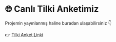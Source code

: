 # 🌐 Canlı Tilki Anketimiz
Projemin yayınlanmış haline buradan ulaşabilirsiniz 👇  

👉 [Tilki Anket Linki](https://gtu-bt.github.io/GTUBT-Tilki-Testi/)
